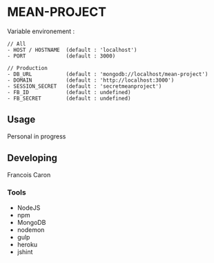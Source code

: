 
# MEAN-PROJECT

Variable environement :

	// All
	- HOST / HOSTNAME  (default : 'localhost')
	- PORT             (default : 3000)

	// Production
	- DB_URL           (default : 'mongodb://localhost/mean-project')
	- DOMAIN           (default : 'http://localhost:3000')
	- SESSION_SECRET   (default : 'secretmeanproject')
	- FB_ID            (default : undefined)
	- FB_SECRET        (default : undefined)

## Usage

Personal in progress

## Developing

Francois Caron

### Tools

- NodeJS
- npm
- MongoDB
- nodemon
- gulp
- heroku
- jshint
